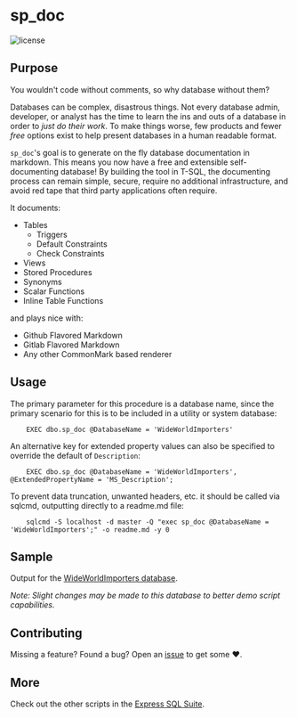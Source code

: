 # sp_doc

![license](https://img.shields.io/github/license/mashape/apistatus.svg)

## Purpose

You wouldn't code without comments, so why database without them?

Databases can be complex, disastrous things. Not every database admin,
developer, or analyst has the time to learn the ins and outs of a database
in order to *just do their work*. To make things worse, few products and
fewer *free* options exist to help present databases in a human readable format.

`sp_doc`'s goal is to generate on the fly database documentation in
markdown. This means you now have a free and extensible
self-documenting database! By building the tool in T-SQL, the documenting
process can remain simple, secure, require no additional infrastructure, and avoid
red tape that third party applications often require.

It documents:

- Tables
  - Triggers
  - Default Constraints
  - Check Constraints
- Views
- Stored Procedures
- Synonyms
- Scalar Functions
- Inline Table Functions

and plays nice with:

- Github Flavored Markdown
- Gitlab Flavored Markdown
- Any other CommonMark based renderer

## Usage

The primary parameter for this procedure is a database name, since the
primary scenario for this is to be included in a utility or system database:

```tsql
    EXEC dbo.sp_doc @DatabaseName = 'WideWorldImporters'
```

An alternative key for extended property values can also be specified to
override the default of `Description`:

```tsql
    EXEC dbo.sp_doc @DatabaseName = 'WideWorldImporters', @ExtendedPropertyName = 'MS_Description';
```

To prevent data truncation, unwanted headers, etc. it should be called
via sqlcmd, outputting directly to a readme.md file:

```batchfile
    sqlcmd -S localhost -d master -Q "exec sp_doc @DatabaseName = 'WideWorldImporters';" -o readme.md -y 0
```

## Sample

Output for the [WideWorldImporters database][sample].

*Note: Slight changes may be made to this database to better demo script capabilities.*

## Contributing

Missing a feature? Found a bug? Open an [issue][issue] to get some :heart:.

## More

Check out the other scripts in the [Express SQL Suite][express].

[express]: https://expresssql.lowlydba.com/
[issue]: https://github.com/LowlyDBA/ExpressSQL/issues
[sample]: https://github.com/LowlyDBA/ExpressSQL/blob/master/docs/WideWorldImporters.md
